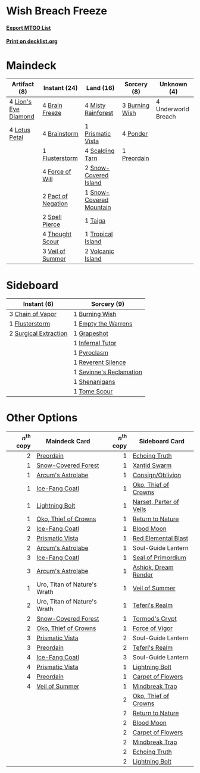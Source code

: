# Wish Breach Freeze

#### [Export MTGO List](../collection/Wish%20Breach%20Freeze/Wish%20Breach%20Freeze.txt)
#### [Print on decklist.org](http://decklist.org/?deckmain=4%09Brain%20Freeze%0A4%09Brainstorm%0A3%09Burning%20Wish%0A1%09Flusterstorm%0A4%09Force%20of%20Will%0A4%09Lion's%20Eye%20Diamond%0A4%09Lotus%20Petal%0A4%09Misty%20Rainforest%0A2%09Pact%20of%20Negation%0A4%09Ponder%0A1%09Preordain%0A1%09Prismatic%20Vista%0A4%09Scalding%20Tarn%0A2%09Snow-Covered%20Island%0A1%09Snow-Covered%20Mountain%0A2%09Spell%20Pierce%0A1%09Taiga%0A4%09Thought%20Scour%0A1%09Tropical%20Island%0A4%09Underworld%20Breach%0A3%09Veil%20of%20Summer%0A2%09Volcanic%20Island&deckside=1%09Burning%20Wish%0A3%09Chain%20of%20Vapor%0A1%09Empty%20the%20Warrens%0A1%09Flusterstorm%0A1%09Grapeshot%0A1%09Infernal%20Tutor%0A1%09Pyroclasm%0A1%09Reverent%20Silence%0A1%09Sevinne's%20Reclamation%0A1%09Shenanigans%0A2%09Surgical%20Extraction%0A1%09Tome%20Scour)
# Maindeck

|                                        Artifact (8)                                         |                                        Instant (24)                                         |                                            Land (16)                                             |                                       Sorcery (8)                                       |    Unknown (4)    |
|---------------------------------------------------------------------------------------------|---------------------------------------------------------------------------------------------|--------------------------------------------------------------------------------------------------|-----------------------------------------------------------------------------------------|-------------------|
|4 [Lion's Eye Diamond](http://gatherer.wizards.com/Pages/Card/Details.aspx?multiverseid=3255)|4 [Brain Freeze](http://gatherer.wizards.com/Pages/Card/Details.aspx?multiverseid=47599)     |4 [Misty Rainforest](http://gatherer.wizards.com/Pages/Card/Details.aspx?multiverseid=405102)     |3 [Burning Wish](http://gatherer.wizards.com/Pages/Card/Details.aspx?multiverseid=416909)|4 Underworld Breach|
|4 [Lotus Petal](http://gatherer.wizards.com/Pages/Card/Details.aspx?multiverseid=420602)     |4 [Brainstorm](http://gatherer.wizards.com/Pages/Card/Details.aspx?multiverseid=3897)        |1 [Prismatic Vista](http://gatherer.wizards.com/Pages/Card/Details.aspx?multiverseid=464193)      |4 [Ponder](http://gatherer.wizards.com/Pages/Card/Details.aspx?multiverseid=451051)      |                   |
|                                                                                             |1 [Flusterstorm](http://gatherer.wizards.com/Pages/Card/Details.aspx?multiverseid=228255)    |4 [Scalding Tarn](http://gatherer.wizards.com/Pages/Card/Details.aspx?multiverseid=405107)        |1 [Preordain](http://gatherer.wizards.com/Pages/Card/Details.aspx?multiverseid=405347)   |                   |
|                                                                                             |4 [Force of Will](http://gatherer.wizards.com/Pages/Card/Details.aspx?multiverseid=3107)     |2 [Snow-Covered Island](http://gatherer.wizards.com/Pages/Card/Details.aspx?multiverseid=121130)  |                                                                                         |                   |
|                                                                                             |2 [Pact of Negation](http://gatherer.wizards.com/Pages/Card/Details.aspx?multiverseid=442057)|1 [Snow-Covered Mountain](http://gatherer.wizards.com/Pages/Card/Details.aspx?multiverseid=121233)|                                                                                         |                   |
|                                                                                             |2 [Spell Pierce](http://gatherer.wizards.com/Pages/Card/Details.aspx?multiverseid=425876)    |1 [Taiga](http://gatherer.wizards.com/Pages/Card/Details.aspx?multiverseid=883)                   |                                                                                         |                   |
|                                                                                             |4 [Thought Scour](http://gatherer.wizards.com/Pages/Card/Details.aspx?multiverseid=380203)   |1 [Tropical Island](http://gatherer.wizards.com/Pages/Card/Details.aspx?multiverseid=884)         |                                                                                         |                   |
|                                                                                             |3 [Veil of Summer](http://gatherer.wizards.com/Pages/Card/Details.aspx?multiverseid=466952)  |2 [Volcanic Island](http://gatherer.wizards.com/Pages/Card/Details.aspx?multiverseid=887)         |                                                                                         |                   |


# Sideboard

|                                          Instant (6)                                           |                                           Sorcery (9)                                            |
|------------------------------------------------------------------------------------------------|--------------------------------------------------------------------------------------------------|
|3 [Chain of Vapor](http://gatherer.wizards.com/Pages/Card/Details.aspx?multiverseid=420701)     |1 [Burning Wish](http://gatherer.wizards.com/Pages/Card/Details.aspx?multiverseid=416909)         |
|1 [Flusterstorm](http://gatherer.wizards.com/Pages/Card/Details.aspx?multiverseid=228255)       |1 [Empty the Warrens](http://gatherer.wizards.com/Pages/Card/Details.aspx?multiverseid=426587)    |
|2 [Surgical Extraction](http://gatherer.wizards.com/Pages/Card/Details.aspx?multiverseid=397706)|1 [Grapeshot](http://gatherer.wizards.com/Pages/Card/Details.aspx?multiverseid=426588)            |
|                                                                                                |1 [Infernal Tutor](http://gatherer.wizards.com/Pages/Card/Details.aspx?multiverseid=107308)       |
|                                                                                                |1 [Pyroclasm](http://gatherer.wizards.com/Pages/Card/Details.aspx?multiverseid=129801)            |
|                                                                                                |1 [Reverent Silence](http://gatherer.wizards.com/Pages/Card/Details.aspx?multiverseid=22316)      |
|                                                                                                |1 [Sevinne's Reclamation](http://gatherer.wizards.com/Pages/Card/Details.aspx?multiverseid=470551)|
|                                                                                                |1 [Shenanigans](http://gatherer.wizards.com/Pages/Card/Details.aspx?multiverseid=464095)          |
|                                                                                                |1 [Tome Scour](http://gatherer.wizards.com/Pages/Card/Details.aspx?multiverseid=191598)           |


# Other Options

|*n*<sup>th</sup> copy|                                         Maindeck Card                                         |*n*<sup>th</sup> copy|                                          Sideboard Card                                          |
|--------------------:|-----------------------------------------------------------------------------------------------|--------------------:|--------------------------------------------------------------------------------------------------|
|                    2|[Preordain](http://gatherer.wizards.com/Pages/Card/Details.aspx?multiverseid=405347)           |                    1|[Echoing Truth](http://gatherer.wizards.com/Pages/Card/Details.aspx?multiverseid=405212)          |
|                    1|[Snow-Covered Forest](http://gatherer.wizards.com/Pages/Card/Details.aspx?multiverseid=121192) |                    1|[Xantid Swarm](http://gatherer.wizards.com/Pages/Card/Details.aspx?multiverseid=413735)           |
|                    1|[Arcum's Astrolabe](http://gatherer.wizards.com/Pages/Card/Details.aspx?multiverseid=464169)   |                    1|[Consign/Oblivion](http://gatherer.wizards.com/Pages/Card/Details.aspx?multiverseid=430838)       |
|                    1|[Ice-Fang Coatl](http://gatherer.wizards.com/Pages/Card/Details.aspx?multiverseid=464152)      |                    1|[Oko, Thief of Crowns](http://gatherer.wizards.com/Pages/Card/Details.aspx?multiverseid=473159)   |
|                    1|[Lightning Bolt](http://gatherer.wizards.com/Pages/Card/Details.aspx?multiverseid=806)         |                    1|[Narset, Parter of Veils](http://gatherer.wizards.com/Pages/Card/Details.aspx?multiverseid=460988)|
|                    1|[Oko, Thief of Crowns](http://gatherer.wizards.com/Pages/Card/Details.aspx?multiverseid=473159)|                    1|[Return to Nature](http://gatherer.wizards.com/Pages/Card/Details.aspx?multiverseid=461102)       |
|                    2|[Ice-Fang Coatl](http://gatherer.wizards.com/Pages/Card/Details.aspx?multiverseid=464152)      |                    1|[Blood Moon](http://gatherer.wizards.com/Pages/Card/Details.aspx?multiverseid=45386)              |
|                    2|[Prismatic Vista](http://gatherer.wizards.com/Pages/Card/Details.aspx?multiverseid=464193)     |                    1|[Red Elemental Blast](http://gatherer.wizards.com/Pages/Card/Details.aspx?multiverseid=814)       |
|                    2|[Arcum's Astrolabe](http://gatherer.wizards.com/Pages/Card/Details.aspx?multiverseid=464169)   |                    1|Soul-Guide Lantern                                                                                |
|                    3|[Ice-Fang Coatl](http://gatherer.wizards.com/Pages/Card/Details.aspx?multiverseid=464152)      |                    1|[Seal of Primordium](http://gatherer.wizards.com/Pages/Card/Details.aspx?multiverseid=425960)     |
|                    3|[Arcum's Astrolabe](http://gatherer.wizards.com/Pages/Card/Details.aspx?multiverseid=464169)   |                    1|[Ashiok, Dream Render](http://gatherer.wizards.com/Pages/Card/Details.aspx?multiverseid=461155)   |
|                    1|Uro, Titan of Nature's Wrath                                                                   |                    1|[Veil of Summer](http://gatherer.wizards.com/Pages/Card/Details.aspx?multiverseid=466952)         |
|                    2|Uro, Titan of Nature's Wrath                                                                   |                    1|[Teferi's Realm](http://gatherer.wizards.com/Pages/Card/Details.aspx?multiverseid=3651)           |
|                    2|[Snow-Covered Forest](http://gatherer.wizards.com/Pages/Card/Details.aspx?multiverseid=121192) |                    1|[Tormod's Crypt](http://gatherer.wizards.com/Pages/Card/Details.aspx?multiverseid=389723)         |
|                    2|[Oko, Thief of Crowns](http://gatherer.wizards.com/Pages/Card/Details.aspx?multiverseid=473159)|                    1|[Force of Vigor](http://gatherer.wizards.com/Pages/Card/Details.aspx?multiverseid=464113)         |
|                    3|[Prismatic Vista](http://gatherer.wizards.com/Pages/Card/Details.aspx?multiverseid=464193)     |                    2|Soul-Guide Lantern                                                                                |
|                    3|[Preordain](http://gatherer.wizards.com/Pages/Card/Details.aspx?multiverseid=405347)           |                    2|[Teferi's Realm](http://gatherer.wizards.com/Pages/Card/Details.aspx?multiverseid=3651)           |
|                    4|[Ice-Fang Coatl](http://gatherer.wizards.com/Pages/Card/Details.aspx?multiverseid=464152)      |                    3|Soul-Guide Lantern                                                                                |
|                    4|[Prismatic Vista](http://gatherer.wizards.com/Pages/Card/Details.aspx?multiverseid=464193)     |                    1|[Lightning Bolt](http://gatherer.wizards.com/Pages/Card/Details.aspx?multiverseid=806)            |
|                    4|[Preordain](http://gatherer.wizards.com/Pages/Card/Details.aspx?multiverseid=405347)           |                    1|[Carpet of Flowers](http://gatherer.wizards.com/Pages/Card/Details.aspx?multiverseid=5858)        |
|                    4|[Veil of Summer](http://gatherer.wizards.com/Pages/Card/Details.aspx?multiverseid=466952)      |                    1|[Mindbreak Trap](http://gatherer.wizards.com/Pages/Card/Details.aspx?multiverseid=197532)         |
|                     |                                                                                               |                    2|[Oko, Thief of Crowns](http://gatherer.wizards.com/Pages/Card/Details.aspx?multiverseid=473159)   |
|                     |                                                                                               |                    2|[Return to Nature](http://gatherer.wizards.com/Pages/Card/Details.aspx?multiverseid=461102)       |
|                     |                                                                                               |                    2|[Blood Moon](http://gatherer.wizards.com/Pages/Card/Details.aspx?multiverseid=45386)              |
|                     |                                                                                               |                    2|[Carpet of Flowers](http://gatherer.wizards.com/Pages/Card/Details.aspx?multiverseid=5858)        |
|                     |                                                                                               |                    2|[Mindbreak Trap](http://gatherer.wizards.com/Pages/Card/Details.aspx?multiverseid=197532)         |
|                     |                                                                                               |                    2|[Echoing Truth](http://gatherer.wizards.com/Pages/Card/Details.aspx?multiverseid=405212)          |
|                     |                                                                                               |                    2|[Lightning Bolt](http://gatherer.wizards.com/Pages/Card/Details.aspx?multiverseid=806)            |

